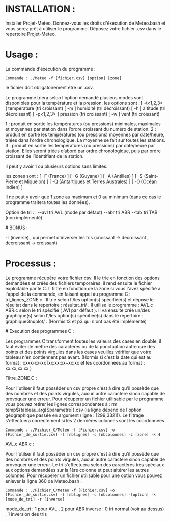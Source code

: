 # INSTALLATION :

Installer Projet-Meteo.
Donnez-vous les droits d'éxecution de Meteo.bash et vous serez prêt à utiliser le programme.
Déposez votre fichier .csv dans le repertoire Projet-Meteo.

# Usage :

La commande d'éxecution du programme :

    Commande : ./Meteo -f [fichier.csv] [option] [zone]

le fichier doit obligatoirement être un .csv.

Le programme triera selon l'option demandé plusieus modes sont disponibles pour la température et la pression.
les options sont : 
        [ -t<1,2,3> ]     temperature (tri croissant)
        [ -m ]            humidité (tri décroissant)
        [ -h ]            altitude (tri décroissant)
        [ -p<1,2,3> ]     pression (tri croissant)
        [ -w ]            vent (tri croissant)

1 : produit en sortie les températures (ou pressions) minimales, maximales et moyennes par station dans l’ordre
    croissant du numéro de station.
2 : produit en sortie les températures (ou pressions) moyennes par date/heure, triées dans l’ordre chronologique.
    La moyenne se fait sur toutes les stations.
3 : produit en sortie les températures (ou pressions) par date/heure par station. Elles seront triées d’abord par ordre
    chronologique, puis par ordre croissant de l’identifiant de la station.

Il peut y avoir 1 ou plusieurs options sans limites. 

les zones sont : 
        [ -F (France) ]
        [ -G (Guyane) ]
        [ -A (Antilles) ]
        [ -S (Saint-Pierre et Miquelon) ]
        [ -Q (Antartiques et Terres Australes) ]
        [ -O (Océan Indien) ]

Il ne peut y avoir que 1 zone au maximum et 0 au minimum (dans ce cas le programme traitera toutes les données).

Option de tri : 
        : --avl tri AVL (mode par défaut) 
          --abr tri ABR
          --tab tri TAB (non implémenté)

# BONUS : 

-r (inverse) , qui permet d'inverser les tris (croissant -> decroissant , decroissant -> croissant)

# Processus : 

Le programme récupère votre fichier csv.
Il le trie en fonction des options demandées et créés des fichiers temporaires.
il rend ensuite le fichier exploitable par le C.
Il filtre en fonction de la zone si vous l'avez spécifié a l'appel de la commande, en faisant appel au programme C : tri_lignes_ZONE.c .
Il trie selon l'/les option(s) spécifiée(s) et dépose le résultat dans le repertoire : résultat_tri/ . Il utilise le programme : AVL.c ABR.c selon le tri spécifié ( AVl par défaut ).
Il va ensuite créé un/des graphique(s) selon l'/les option(s) spécifiée(s) dans le repertoire : graphiqueGnuplot/ . (Hormis t3 et p3 qui n'ont pas été implémenté)

# Execution des programmes C : 

Les programmes C transforment toutes les valeurs des cases en double, il faut éviter de mettre des caracteres ou de la ponctuation autre que des points et des points virgules  dans les cases veuillez vérifier que votre tableau n'en contiennent pas avant. (Hormis si c'est la date qui est au format : xxxx-xx-xxTxx:xx:xx+xx:xx et les coordonnées au format : xx.xx,xx.xx )

Filtre_ZONE.C : 

Pour l'utilser il faut posséder un csv propre c'est à dire qu'il possède que des nombres et des points virgules, aucun autre caractere sinon capable de provoquer une erreur. Pour récupérer un fichier utilisable par le programme vous pouvez retirer les lignes correspondantes à : rm temp${tableau_arg[$parametre]}.csv (la ligne dépend de l'option géographique passée en argument (ligne : [299;332])).
Le filtrage s'effectuera correctement si les 2 dernières colonnes sont les coordonnées. 

    Commande : ./Fichier_C/Meteo -f [Fichier.csv] -o [Fichier_de_sortie.csv] -l [nblignes] -c [nbcolonnes] -z [zone] -k 4

AVL.c ABR.c : 

Pour l'utilser il faut posséder un csv propre c'est à dire qu'il possède que des nombres et des points virgules, aucun autre caractere sinon capable de provoquer une erreur.
Le tri s'effectuera selon des caractères très spéciaux aux options demandées sur la 1ère colonne et peut altérer les autres colonnes.
Pour récuperer un fichier utilisable pour une option vous pouvez enlever la ligne 360 de Meteo.bash .

    Commande : ./Fichier_C/Meteo -f [Fichier.csv] -o [Fichier_de_sortie.csv] -l [nblignes] -c [nbcolonnes] -[option] -k [mode_de_tri] -r [inverse]

mode_de_tri : 1 pour AVL , 2 pour ABR 
inverse : 0 tri normal (voir au dessus) , 1 inversion des tris 

